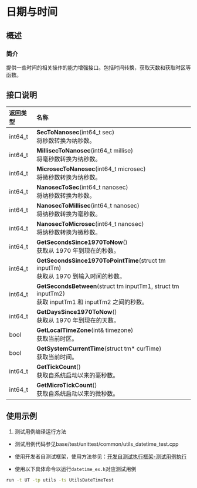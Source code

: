 # 日期与时间

## 概述

### 简介
提供一些时间的相关操作的能力增强接口。包括时间转换，获取天数和获取时区等函数。

## 接口说明
|返回类型           |名称           |
| :------------ | :------------ |
|int64_t   |**SecToNanosec**(int64_t sec) <br>将秒数转换为纳秒数。   |
|int64_t   |**MillisecToNanosec**(int64_t millise)<br>将毫秒数转换为纳秒数。   |
|int64_t   |**MicrosecToNanosec**(int64_t microsec)<br>将微秒数转换为纳秒数。   |
|int64_t   |**NanosecToSec**(int64_t nanosec)<br>将纳秒数转换为秒数。   |
|int64_t   |**NanosecToMillisec**(int64_t nanosec)<br>将纳秒数转换为毫秒数。   |
|int64_t   |**NanosecToMicrosec**(int64_t nanosec)<br>将纳秒数转换为微秒数。   |
|int64_t   |**GetSecondsSince1970ToNow**()<br>获取从 1970 年到现在的秒数。   |
|int64_t   |**GetSecondsSince1970ToPointTime**(struct tm inputTm)<br>获取从 1970 到输入时间的秒数。   |
|int64_t   |**GetSecondsBetween**(struct tm inputTm1, struct tm inputTm2)<br>获取 inputTm1 和 inputTm2 之间的秒数。   |
|int64_t   |**GetDaysSince1970ToNow**()<br>获取从 1970 年到现在的天数。   |
|bool      |**GetLocalTimeZone**(int& timezone)<br>获取当前时区。   |
|bool      |**GetSystemCurrentTime**(struct tm* curTime) <br>获取当前时间。   |
|int64_t  |**GetTickCount**()<br>获取自系统启动以来的毫秒数。   |
|int64_t  |**GetMicroTickCount**()<br>获取自系统启动以来的微秒数。   |

## 使用示例
1. 测试用例编译运行方法

- 测试用例代码参见base/test/unittest/common/utils_datetime_test.cpp

- 使用开发者自测试框架，使用方法参见：[开发自测试执行框架-测试用例执行](https://gitee.com/openharmony/testfwk_developer_test#%E6%B5%8B%E8%AF%95%E7%94%A8%E4%BE%8B%E6%89%A7%E8%A1%8C)

- 使用以下具体命令以运行`datetime_ex.h`对应测试用例

```bash
run -t UT -tp utils -ts UtilsDateTimeTest
```